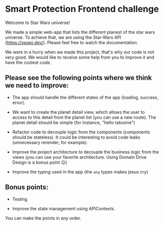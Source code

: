 # Smart Protection Frontend challenge

Welcome to Star Wars universe!

We made a simple web-app that lists the different planest of the star wars universe. To achieve that, we are using the Star-Wars API (https://swapi.dev/). Please feel free to watch the documentation.

We were in a hurry when we made this project, that's why our code is not very good. We would like to receive some help from you to improve it and have the coolest code.

## Please see the following points where we think we need to improve:

- The app should handle the different states of the app (loading, success, error).

- We want to create the planet detail view, which allows the user to access to this detail from the planet list (you can use a new route). The planet detail should be simple (for instance, "hello tatooine")

- Refactor code to decouple logic from the components (components should be stateless). It could be interesting to avoid code leaks (unnecessary rerender, for example).

- Improve the project architecture to decouple the business logic from the views (you can use your favorite architecture. Using Domain Drive Design is a bonus point 😉)

- Improve the typing used in the app (the `any` types makes jesus cry)

## Bonus points:

- Testing

- Improve the state management using APIContexts.

You can make the points in any order.
